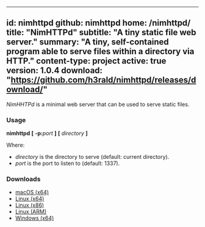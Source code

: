-----
id: nimhttpd
github: nimhttpd
home: /nimhttpd/
title: "NimHTTPd"
subtitle: "A tiny static file web server."
summary: "A tiny, self-contained program able to serve files within a directory via HTTP."
content-type: project
active: true
version: 1.0.4
download: "https://github.com/h3rald/nimhttpd/releases/download/"
-----
_NimHHTPd_ is a minimal web server that can be used to serve static files.

### Usage

**nimhttpd** **[** **-p:**_port_ **]** **[** _directory_ **]**

Where:

* _directory_ is the directory to serve (default: current directory).
* _port_ is the port to listen to (default: 1337).

### Downloads

* [macOS (x64)]({{$download}}v{{$version}}/{{$github}}_v{{$version}}_macosx_x64.zip)
* [Linux (x64)]({{$download}}v{{$version}}/{{$github}}_v{{$version}}_linux_x64.zip)
* [Linux (x86)]({{$download}}v{{$version}}/{{$github}}_v{{$version}}_linux_x86.zip)
* [Linux (ARM)]({{$download}}v{{$version}}/{{$github}}_v{{$version}}_linux_arm.zip)
* [Windows (x64)]({{$download}}v{{$version}}/{{$github}}_v{{$version}}_windows_x64.zip)
